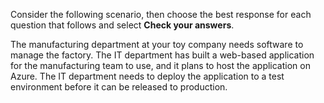 Consider the following scenario, then choose the best response for each question that follows and select **Check your answers**.

The manufacturing department at your toy company needs software to manage the factory. The IT department has built a web-based application for the manufacturing team to use, and it plans to host the application on Azure. The IT department needs to deploy the application to a test environment before it can be released to production.
